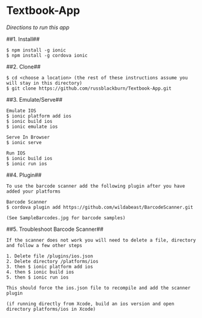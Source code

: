 Textbook-App
============

*Directions to run this app*

##1. Install##

    $ npm install -g ionic
    $ npm install -g cordova ionic

##2. Clone##

    $ cd <choose a location> (the rest of these instructions assume you will stay in this directory)
    $ git clone https://github.com/russblackburn/Textbook-App.git

##3. Emulate/Serve##

    Emulate IOS
    $ ionic platform add ios
    $ ionic build ios
    $ ionic emulate ios

    Serve In Browser
    $ ionic serve

    Run IOS
    $ ionic build ios
    $ ionic run ios

##4. Plugin##

    To use the barcode scanner add the following plugin after you have added your platforms

    Barcode Scanner
    $ cordova plugin add https://github.com/wildabeast/BarcodeScanner.git

    (See SampleBarcodes.jpg for barcode samples)

##5. Troubleshoot Barcode Scanner##

    If the scanner does not work you will need to delete a file, directory and follow a few other steps

    1. Delete file /plugins/ios.json
    2. Delete directory /platforms/ios
    3. then $ ionic platform add ios
    4. then $ ionic build ios
    5. then $ ionic run ios

    This should force the ios.json file to recompile and add the scanner plugin

    (if running directly from Xcode, build an ios version and open directory platforms/ios in Xcode)